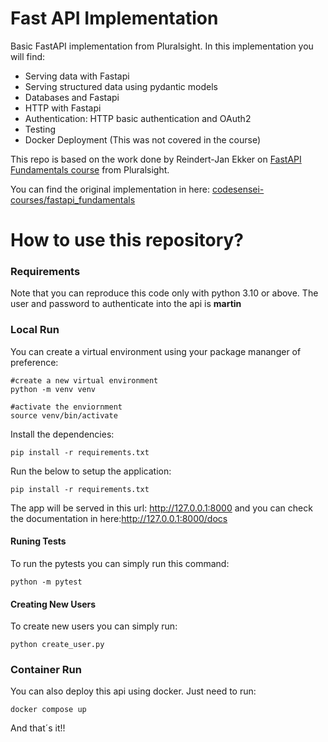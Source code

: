 # Fast API Implementation
Basic FastAPI implementation from Pluralsight. In this implementation you will find:

- Serving data with Fastapi
- Serving structured data using pydantic models
- Databases and Fastapi
- HTTP with Fastapi
- Authentication: HTTP basic authentication and OAuth2
- Testing
- Docker Deployment (This was not covered in the course)

This repo is based on the work done by Reindert-Jan Ekker on [FastAPI Fundamentals course](https://www.pluralsight.com/courses/fastapi-fundamentals) from Pluralsight.

You can find the original implementation in here: [codesensei-courses/fastapi_fundamentals](https://github.com/codesensei-courses/fastapi_fundamentals) 

# How to use this repository?

### Requirements

Note that you can reproduce this code only with python 3.10 or above. The user and password to authenticate into the api is **martin**

### Local Run

You can create a virtual environment using your package mananger of preference:

```
#create a new virtual environment
python -m venv venv

#activate the enviornment
source venv/bin/activate
```
Install the dependencies:

```
pip install -r requirements.txt
```

Run the below to setup the application:

```
pip install -r requirements.txt
```

The app will be served in this url: http://127.0.0.1:8000 and you can check the documentation in here:http://127.0.0.1:8000/docs

#### Runing Tests

To run the pytests you can simply run this command:

```
python -m pytest 
```

#### Creating New Users

To create new users you can simply run:

```
python create_user.py
```


### Container Run

You can also deploy this api using docker. Just need to run:

```
docker compose up
```

And that´s it!!

